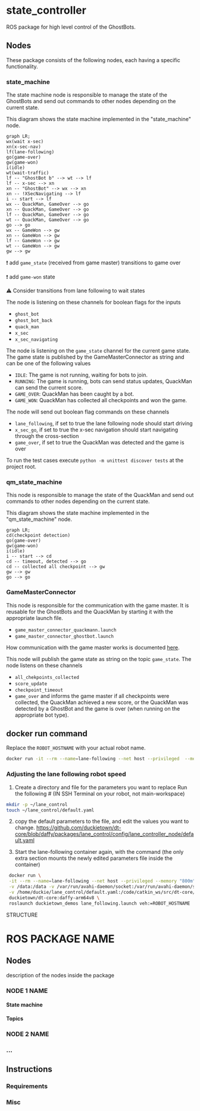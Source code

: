 # state_controller
ROS package for high level control of the GhostBots.

## Nodes
These package consists of the following nodes, each having a specific functionality.

### state_machine
The state machine node is responsible to manage the state of the GhostBots and send out commands to other nodes depending on the current state.

This diagram shows the state machine implemented in the "state_machine" node.
```mermaid
graph LR;
wx(wait x-sec)
xn(x-sec-nav)
lf(lane-following)
go(game-over)
gw(game-won)
i(idle)
wt(wait-traffic)
lf -- "GhostBot b" --> wt --> lf
lf -- x-sec --> xn
xn -- "GhostBot" --> wx --> xn
xn -- !XSecNavigating --> lf
i -- start --> lf
wx -- QuackMan, GameOver --> go
xn -- QuackMan, GameOver --> go
lf -- QuackMan, GameOver --> go
wt -- QuackMan, GameOver --> go
go --> go
wx -- GameWon --> gw
xn -- GameWon --> gw
lf -- GameWon --> gw
wt -- GameWon --> gw
gw --> gw
```
:exclamation: add `game_state` (received from game master) transitions to game over

:exclamation: add `game-won` state

:warning: Consider transitions from lane following to wait states

The node is listening on these channels for boolean flags for the inputs
- `ghost_bot`
- `ghost_bot_back`
- `quack_man`
- `x_sec`
- `x_sec_navigating`

The node is listening on the `game_state` channel for the current game state.
The game state is published by the GameMasterConnector as string and can be one of the following values
- `IDLE`: The game is not running, waiting for bots to join.
- `RUNNING`: The game is running, bots can send status updates, QuackMan can send the current score.
- `GAME_OVER`: QuackMan has been caught by a bot.
- `GAME_WON`: QuackMan has collected all checkpoints and won the game.


The node will send out boolean flag commands on these channels
- `lane_following`, if set to true the lane following node should start driving
- `x_sec_go`, if set to true the x-sec navigation should start navigating through the cross-section
- `game_over`, if set to true the QuackMan was detected and the game is over

To run the test cases execute `python -m unittest discover tests` at the project root.
### qm_state_machine
This node is responsible to manage the state of the QuackMan and send out commands to other nodes depending on the current state.

This diagram shows the state machine implemented in the "qm_state_machine" node.
```mermaid
graph LR;
cd(checkpoint detection)
go(game-over)
gw(game-won)
i(idle)
i -- start --> cd
cd -- timeout, detected --> go
cd -- collected all checkpoint --> gw
gw --> gw
go --> go
```
### GameMasterConnector
This node is responsible for the communication with the game master.
It is reusable for the GhostBots and the QuackMan by starting it with the appropriate launch file.
- `game_master_connector_quackmann.launch`
- `game_master_connector_ghostbot.launch`

How communication with the game master works is documented [here](https://github.com/Duckietown-QuackMan/game_master).

This node will publish the game state as string on the topic `game_state`.
The node listens on these channels
- `all_chekpoints_collected`
- `score_update`
- `checkpoint_timeout`
- `game_over`
and informs the game master if all checkpoints were collected, the QuackMan achieved a new score, or the QuackMan was detected by a GhostBot and the game is over (when running on the appropriate bot type).

## docker run command
Replace the `ROBOT_HOSTNAME` with your actual robot name.
``` bash
docker run -it --rm --name=lane-following --net host --privileged  --memory "800m" --memory-swap="2800m" -v /data:/data -v /var/run/avahi-daemon/socket:/var/run/avahi-daemon/socket duckietown/dt-core:daffy-arm64v8 roslaunch duckietown_demos lane_following.launch veh:=ROBOT_HOSTNAME
```
### Adjusting the lane following robot speed
1. Create a directory and file for the parameters you want to replace
Run the following # (IN SSH Terminal on your robot, not main-workspace)

``` bash
mkdir -p ~/lane_control
touch ~/lane_control/default.yaml
```
2. copy the default parameters to the file, and edit the values you want to change. https://github.com/duckietown/dt-core/blob/daffy/packages/lane_control/config/lane_controller_node/default.yaml

3. Start the lane-following container again, with the command (the only extra section mounts the newly edited parameters file inside the container)
``` bash
 docker run \
 -it --rm --name=lane-following --net host --privileged --memory "800m" --memory-swap="2800m" \
 -v /data:/data -v /var/run/avahi-daemon/socket:/var/run/avahi-daemon/socket \
 -v /home/duckie/lane_control/default.yaml:/code/catkin_ws/src/dt-core/packages/lane_control/config/lane_controller_node/default.yaml \
 duckietown/dt-core:daffy-arm64v8 \
 roslaunch duckietown_demos lane_following.launch veh:=ROBOT_HOSTNAME
```

STRUCTURE
# ROS PACKAGE NAME
## Nodes
description of the nodes inside the package
### NODE 1 NAME
#### State machine
#### Topics

### NODE 2 NAME
### ...
## Instructions
### Requirements
### Misc

